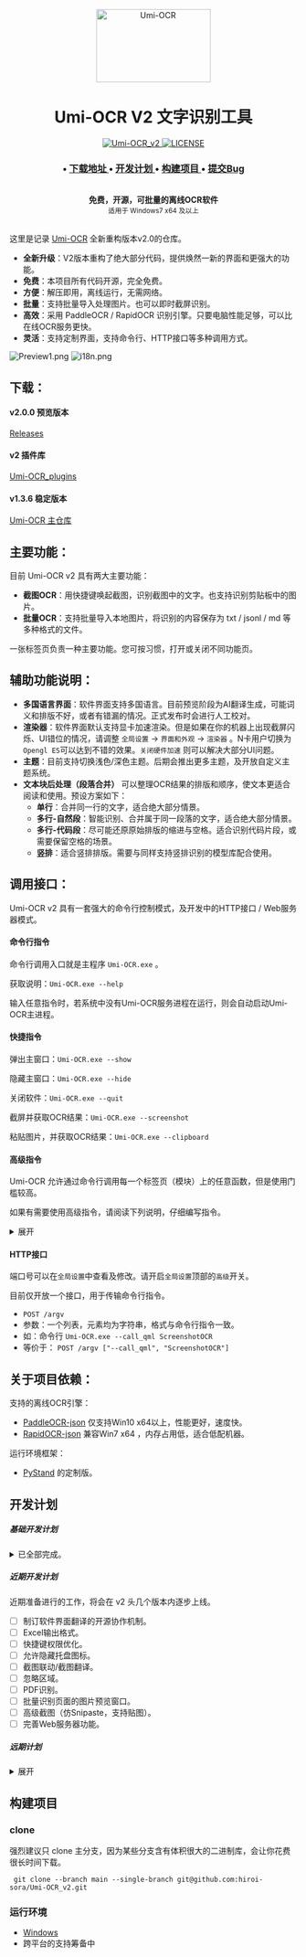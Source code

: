 <p align="center">
  <a href="https://github.com/hiroi-sora/Umi-OCR">
    <img width="200" height="128" src="https://tupian.li/images/2022/10/27/icon---256.png" alt="Umi-OCR">
  </a>
</p>

<h1 align="center">Umi-OCR V2 文字识别工具</h1>

<p align="center">
  <a href="https://github.com/hiroi-sora/Umi-OCR_v2/releases/latest">
    <img src="https://img.shields.io/github/v/release/hiroi-sora/Umi-OCR_v2?style=flat-square" alt="Umi-OCR_v2">
  </a>
  <a href="License">
    <img src="https://img.shields.io/github/license/hiroi-sora/Umi-OCR_v2?style=flat-square" alt="LICENSE">
  </a>
</p>

<div align="center">
  <h3>
    <span> • </span>
    <a href="#下载">
      下载地址
    </a>
    <span> • </span>
    <a href="#开发计划">
      开发计划
    </a>
    <span> • </span>
    <a href="#构建项目">
      构建项目
    </a>
    <span> • </span>
    <a href="https://github.com/hiroi-sora/Umi-OCR_v2/issues">
      提交Bug
    </a>
  </h3>
</div>
<br>

<div align="center">
  <strong>免费，开源，可批量的离线OCR软件</strong><br>
  <sub>适用于 Windows7 x64 及以上</sub>
</div><br>

这里是记录 [Umi-OCR](https://github.com/hiroi-sora/Umi-OCR) 全新重构版本v2.0的仓库。

- **全新升级**：V2版本重构了绝大部分代码，提供焕然一新的界面和更强大的功能。
- **免费**：本项目所有代码开源，完全免费。
- **方便**：解压即用，离线运行，无需网络。
- **批量**：支持批量导入处理图片。也可以即时截屏识别。
- **高效**：采用 PaddleOCR / RapidOCR 识别引擎。只要电脑性能足够，可以比在线OCR服务更快。
- **灵活**：支持定制界面，支持命令行、HTTP接口等多种调用方式。

![Preview1.png](https://tupian.li/images/2023/09/25/65119e87d359c.png)
![i18n.png](https://tupian.li/images/2023/09/25/65119e87e8041.png)

## 下载：

#### v2.0.0 预览版本

[Releases](https://github.com/hiroi-sora/Umi-OCR_v2/releases)

#### v2 插件库

[Umi-OCR_plugins](https://github.com/hiroi-sora/Umi-OCR_plugins)

#### v1.3.6 稳定版本

[Umi-OCR 主仓库](https://github.com/hiroi-sora/Umi-OCR)

## 主要功能：

目前 Umi-OCR v2 具有两大主要功能：
- **截图OCR**：用快捷键唤起截图，识别截图中的文字。也支持识别剪贴板中的图片。
- **批量OCR**：支持批量导入本地图片，将识别的内容保存为 txt / jsonl / md 等多种格式的文件。

一张标签页负责一种主要功能。您可按习惯，打开或关闭不同功能页。

## 辅助功能说明：

- **多国语言界面**：软件界面支持多国语言。目前预览阶段为AI翻译生成，可能词义和排版不好，或者有错漏的情况。正式发布时会进行人工校对。
- **渲染器**：软件界面默认支持显卡加速渲染。但是如果在你的机器上出现截屏闪烁、UI错位的情况，请调整 `全局设置` → `界面和外观` → `渲染器` 。N卡用户切换为`Opengl ES`可以达到不错的效果。`关闭硬件加速` 则可以解决大部分UI问题。
- **主题**：目前支持切换浅色/深色主题。后期会推出更多主题，及开放自定义主题系统。
- **文本块后处理（段落合并）** 可以整理OCR结果的排版和顺序，使文本更适合阅读和使用。预设方案如下：
  - **单行**：合并同一行的文字，适合绝大部分情景。
  - **多行-自然段**：智能识别、合并属于同一段落的文字，适合绝大部分情景。
  - **多行-代码段**：尽可能还原原始排版的缩进与空格。适合识别代码片段，或需要保留空格的场景。
  - **竖排**：适合竖排排版。需要与同样支持竖排识别的模型库配合使用。

## 调用接口：

Umi-OCR v2 具有一套强大的命令行控制模式，及开发中的HTTP接口 / Web服务器模式。

#### 命令行指令

命令行调用入口就是主程序 `Umi-OCR.exe` 。

获取说明：`Umi-OCR.exe --help`

输入任意指令时，若系统中没有Umi-OCR服务进程在运行，则会自动启动Umi-OCR主进程。

#### 快捷指令

弹出主窗口：`Umi-OCR.exe --show`

隐藏主窗口：`Umi-OCR.exe --hide`

关闭软件：`Umi-OCR.exe --quit`

截屏并获取OCR结果：`Umi-OCR.exe --screenshot`

粘贴图片，并获取OCR结果：`Umi-OCR.exe --clipboard`

#### 高级指令

Umi-OCR 允许通过命令行调用每一个标签页（模块）上的任意函数，但是使用门槛较高。

如果有需要使用高级指令，请阅读下列说明，仔细编写指令。

<details>
<summary>展开</summary>

查询当前已打开的页面，及可以创建的页面模板：`Umi-OCR.exe --all_pages`

根据页面模板序号，创建新标签页：`Umi-OCR.exe --add_page [index]`

根据标签页序号，删除已有标签页：`Umi-OCR.exe --del_page [index]`

> 每个标签页，通常会具有两个模块，一个是py，一个是qml。每个模块上有不同的函数。

查询当前已打开的模块：`Umi-OCR.exe --all_modules`

查询某个py模块上有什么可调用的函数：`Umi-OCR.exe --call_py [name]`

查询某个qml模块上有什么可调用的函数：`Umi-OCR.exe --call_qml [name]`

> --call指令允许只写模块名的首字母。假设一个qml模块叫 `ScreenshotOCR_1` ，那么 `--call_qml Scre` 也可以正确调用。

调用py模块上的函数：`Umi-OCR.exe --call_py [name] --func [function] [..paras]`

调用qml模块上的函数：`Umi-OCR.exe --call_qml [name] --func [function] [..paras]`

> 允许在指令最后传入任意个参数，但目前只支持识别为字符串类型。

通过上述的指令调用函数，不会得到函数返回值。因为上述会自动跳转到UI线程运行，避免跨线程调用导致程序崩溃的风险。

如果要取得函数返回值，可以加上 `--thread` 。如：

`Umi-OCR.exe --call_qml [name] --func [function] --thread [..paras]`

这样会在子线程同步执行函数，并将返回值输出给命令行。但是子线程执行部分函数可能报错或崩溃。

> 建议阅读本项目源代码（或发行包中的代码文件）来辅助编写指令。

</details>

#### HTTP接口

端口号可以在`全局设置`中查看及修改。请开启`全局设置`顶部的`高级`开关。

目前仅开放一个接口，用于传输命令行指令。

- `POST /argv`
- 参数：一个列表，元素均为字符串，格式与命令行指令一致。
- 如：命令行 `Umi-OCR.exe --call_qml ScreenshotOCR`
- 等价于： `POST /argv ["--call_qml", "ScreenshotOCR"]`

## 关于项目依赖：

支持的离线OCR引擎：

- [PaddleOCR-json](https://github.com/hiroi-sora/PaddleOCR-json) 仅支持Win10 x64以上，性能更好，速度快。
- [RapidOCR-json](https://github.com/hiroi-sora/RapidOCR-json) 兼容Win7 x64 ，内存占用低，适合低配机器。

运行环境框架：

- [PyStand](https://github.com/skywind3000/PyStand) 的定制版。

## 开发计划

##### 基础开发计划

<details>
<summary>已全部完成。</summary>

-  标签页框架。
-  OCR API控制器。
-  OCR 任务控制器。
-  主题管理器，支持切换浅色/深色主题主题。
-  实现 **批量OCR**。
-  实现 **截图OCR**。
-  快捷键机制。
-  系统托盘菜单。
-  文本块后处理（排版优化）。
-  引擎内存清理。
-  软件界面多国语言。
-  命令行模式。
-  Win7兼容。

</details>

##### 近期开发计划

近期准备进行的工作，将会在 v2 头几个版本内逐步上线。

- [ ] 制订软件界面翻译的开源协作机制。
- [ ] Excel输出格式。
- [ ] 快捷键权限优化。
- [ ] 允许隐藏托盘图标。
- [ ] 截图联动/截图翻译。
- [ ] 忽略区域。
- [ ] PDF识别。
- [ ] 批量识别页面的图片预览窗口。
- [ ] 高级截图（仿Snipaste，支持贴图）。
- [ ] 完善Web服务器功能。

##### 远期计划

<details>
<summary>展开</summary>

这些是预想中的功能，在开发初期已预留好接口，将在远期慢慢实现。

但开发途中受限于实际情况，可能更改功能设计、新增及取消功能。

- 基于GPU的离线OCR。
- 离线翻译。
- 插件系统。
- 固定区域识别。
- 识别表格图片，输出为Excel。
- 根据系统的深/浅模式，自动切换主题。
- 历史记录系统。
- 兼容 MacOS / Ubuntu 等平台。
- 兼容32位系统。

</details>

## 构建项目

### clone

强烈建议只 clone 主分支，因为某些分支含有体积很大的二进制库，会让你花费很长时间下载。

```
 git clone --branch main --single-branch git@github.com:hiroi-sora/Umi-OCR_v2.git
```

### 运行环境

- [Windows](https://github.com/hiroi-sora/Umi-OCR_runtime_windows)
- 跨平台的支持筹备中